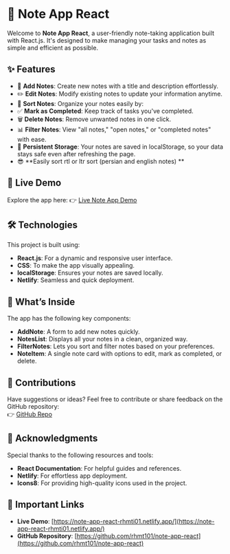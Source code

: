 # 📓 Note App React

Welcome to **Note App React**, a user-friendly note-taking application built with React.js. It's designed to make managing your tasks and notes as simple and efficient as possible.

## ✨ Features
- 📝 **Add Notes**: Create new notes with a title and description effortlessly.
- ✏️ **Edit Notes**: Modify existing notes to update your information anytime.
- 🔄 **Sort Notes**: Organize your notes easily by:
- ✅ **Mark as Completed**: Keep track of tasks you've completed.
- 🗑 **Delete Notes**: Remove unwanted notes in one click.
- 📊 **Filter Notes**: View "all notes," "open notes," or "completed notes" with ease.
- 💾 **Persistent Storage**: Your notes are saved in localStorage, so your data stays safe even after refreshing the page.
- 😎 **Easily sort rtl or ltr sort (persian and english notes) **

## 🚀 Live Demo
Explore the app here: 👉 [Live Note App Demo](https://note-app-react-rhmti01.netlify.app/)

## 🛠 Technologies
This project is built using:
- **React.js**: For a dynamic and responsive user interface.
- **CSS**: To make the app visually appealing.
- **localStorage**: Ensures your notes are saved locally.
- **Netlify**: Seamless and quick deployment.

## 📂 What’s Inside
The app has the following key components:
- **AddNote**: A form to add new notes quickly.
- **NotesList**: Displays all your notes in a clean, organized way.
- **FilterNotes**: Lets you sort and filter notes based on your preferences.
- **NoteItem**: A single note card with options to edit, mark as completed, or delete.

## 🤝 Contributions
Have suggestions or ideas? Feel free to contribute or share feedback on the GitHub repository:  
👉 [GitHub Repo](https://github.com/rhmt101/note-app-react)

## 🙌 Acknowledgments
Special thanks to the following resources and tools:
- **React Documentation**: For helpful guides and references.
- **Netlify**: For effortless app deployment.
- **Icons8**: For providing high-quality icons used in the project.

## 🔗 Important Links
- **Live Demo**: [https://note-app-react-rhmti01.netlify.app/](https://note-app-react-rhmti01.netlify.app/)
- **GitHub Repository**: [https://github.com/rhmt101/note-app-react](https://github.com/rhmt101/note-app-react)
